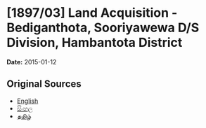 # [1897/03] Land Acquisition - Bediganthota, Sooriyawewa D/S Division, Hambantota District

**Date:** 2015-01-12

## Original Sources

- [English](https://documents.gov.lk/view/extra-gazettes/2015/1/1897-03_E.pdf)
- [සිංහල](https://documents.gov.lk/view/extra-gazettes/2015/1/1897-03_S.pdf)
- [தமிழ்](https://documents.gov.lk/view/extra-gazettes/2015/1/1897-03_T.pdf)

